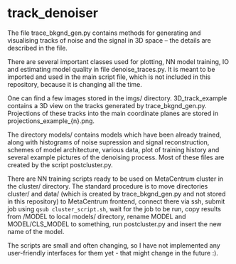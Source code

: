# track_denoiser

The file trace_bkgnd_gen.py contains methods for generating and visualising tracks of noise and the signal in 3D space – the details are described in the file. 

There are several important classes used for plotting, NN model training, IO and estimating model quality in file denoise_traces.py. It is meant to be imported and used in the main script file, which is not included in this repository, because it is changing all the time.

One can find a few images stored in the imgs/ directory. 3D_track_example contains a 3D view on the tracks generated by trace_bkgnd_gen.py. 
Projections of these tracks into the main coordinate planes are stored in projections_example_{n}.png.

The directory models/ contains models which have been already trained, along with histograms of noise supression and signal reconstruction, schemes of model architecture, various data, plot of training history and several example pictures of the denoising process. Most of these files are created by the script postcluster.py.

There are NN training scripts ready to be used on MetaCentrum cluster in the cluster/ directory. The standard procedure is to move directories cluster/ and data/ (which is created by trace_bkgnd_gen.py and not stored in this repository) to MetaCentrum frontend, connect there via ssh, submit job using `qsub cluster_script.sh`, wait for the job to be run, copy results from <metacentrum-frontend>/MODEL to local models/ directory, rename MODEL and MODEL/CLS_MODEL to something, run postcluster.py and insert the new name of the model.  

The scripts are small and often changing, so I have not implemented any user-friendly interfaces for them yet - that might change in the future :).
